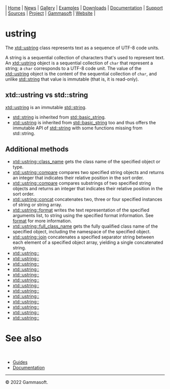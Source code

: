 | [Home](home.md) | [News](news.md) | [Gallery](gallery.md) | [Examples](examples.md) | [Downloads](downloads.md) | [Documentation](documentation.md) | [Support](support.md) | [Sources](https://github.com/gammasoft71/xtd) | [Project](https://sourceforge.net/projects/xtdpro/) | [Gammasoft](gammasoft.md) | [Website](https://gammasoft71.wixsite.com/xtdpro) |

# ustring

The [xtd::ustring](https://codedocs.xyz/gammasoft71/xtd/classxtd_1_1ustring.html) class represents text as a sequence of UTF-8 code units.

A string is a sequential collection of characters that's used to represent text. 
An [xtd::ustring](https://codedocs.xyz/gammasoft71/xtd/classxtd_1_1ustring.html) object is a sequential collection of `char` that represent a string;
a `char` corresponds to a UTF-8 code unit. 
The value of the [xtd::ustring](https://codedocs.xyz/gammasoft71/xtd/classxtd_1_1ustring.html) object is the content of the sequential collection of `char`, and unlike [std::string](https://en.cppreference.com/w/cpp/string/basic_string) that value is immutable (that is, it is read-only).

## xtd::ustring vs std::string

[xtd::ustring](https://codedocs.xyz/gammasoft71/xtd/classxtd_1_1ustring.html) is an immutable [std::string](https://en.cppreference.com/w/cpp/string/basic_string).

* [std::string](https://en.cppreference.com/w/cpp/string/basic_string) is inherited from [std::basic_string<char>](https://en.cppreference.com/w/cpp/string/basic_string).
* [xtd::ustring](https://codedocs.xyz/gammasoft71/xtd/classxtd_1_1ustring.html) is inherited from [std::basic_string<char>](https://en.cppreference.com/w/cpp/string/basic_string) too and thus offers the immutable API of [std::string](https://en.cppreference.com/w/cpp/string/basic_string) with some functions missing from std::string.

## Additional methods

* [xtd::ustring::class_name](https://codedocs.xyz/gammasoft71/xtd/classxtd_1_1ustring.html#a5bf26167d0f67d103c069fb005063234) gets the class name of the specified object or type.
* [xtd::ustring::compare](https://codedocs.xyz/gammasoft71/xtd/classxtd_1_1ustring.html#aade21fb4cb80096fd2a2fd981e6a3c1e) compares two specified string objects and returns an integer that indicates their relative position in the sort order.
* [xtd::ustring::compare](https://codedocs.xyz/gammasoft71/xtd/classxtd_1_1ustring.html#af5bdabe5dfc8e2160af379447a671778) compares substrings of two specified string objects and returns an integer that indicates their relative position in the sort order.
* [xtd::ustring::concat](https://codedocs.xyz/gammasoft71/xtd/classxtd_1_1ustring.html#a9d492d6b9ce2f2e38661a5062009a32f) concatenates two, three or four specified instances of string or string array.
* [xtd::ustring::format](https://codedocs.xyz/gammasoft71/xtd/group__format__parse.html#ga3afd6d163bc6391a48a1f84f28a68ffd) writes the text representation of the specified arguments list, to string using the specified format information. See [format](format.md) for more information.
* [xtd::ustring::full_class_name](https://codedocs.xyz/gammasoft71/xtd/classxtd_1_1ustring.html#a81a0eee00e7f757562565f8e19c7747d) gets the fully qualified class name of the specified object, including the namespace of the specified object.
* [xtd::ustring::join](https://codedocs.xyz/gammasoft71/xtd/classxtd_1_1ustring.html#a95694998a854ba65dde682b879eec355) concatenates a specified separator string between each element of a specified object array, yielding a single concatenated string.
* [xtd::ustring::]()
* [xtd::ustring::]()
* [xtd::ustring::]()
* [xtd::ustring::]()
* [xtd::ustring::]()
* [xtd::ustring::]()
* [xtd::ustring::]()
* [xtd::ustring::]()
* [xtd::ustring::]()
* [xtd::ustring::]()
* [xtd::ustring::]()
* [xtd::ustring::]()
* [xtd::ustring::]()

# See also
​
* [Guides](guides.md)
* [Documentation](documentation.md)

______________________________________________________________________________________________

© 2022 Gammasoft.
